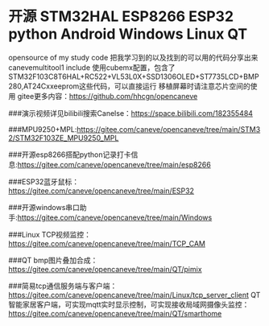 # 开源 STM32HAL ESP8266 ESP32 python Android Windows Linux QT
opensource of my study code 把我学习到的以及找到的可以用的代码分享出来
canevemultitool1 include 使用cubemx配置，包含了
STM32F103C8T6HAL+RC522+VL53L0X+SSD1306OLED+ST7735LCD+BMP280,AT24Cxxeeprom这些代码，可以直接运行
移植屏幕时请注意芯片空间的使用
gitee更多内容：https://github.com/hhcgn/opencaneve

###演示视频详见bilibili搜索Canelse：https://space.bilibili.com/182355484

###MPU9250+MPL:https://gitee.com/caneve/opencaneve/tree/main/STM32/STM32F103ZE_MPU9250_MPL

###开源esp8266搭配python记录打卡信息:https://gitee.com/caneve/opencaneve/tree/main/esp8266

###ESP32蓝牙鼠标：https://gitee.com/caneve/opencaneve/tree/main/ESP32

###开源windows串口助手:https://gitee.com/caneve/opencaneve/tree/main/Windows

###Linux TCP视频监控：https://gitee.com/caneve/opencaneve/tree/main/TCP_CAM

###QT bmp图片叠加合成：https://gitee.com/caneve/opencaneve/tree/main/QT/pimix

###简易tcp通信服务端与客户端：https://gitee.com/caneve/opencaneve/tree/main/Linux/tcp_server_client
QT智能家居客户端，可实现mqtt实时显示控制，可实现接收局域网摄像头监控：https://gitee.com/caneve/opencaneve/tree/main/QT/smarthome
